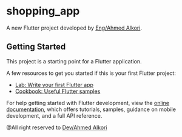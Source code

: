 # shopping_app

A new Flutter project developed by <a href="https://t.me/dev_Ahmed_Foud">Eng/Ahmed Alkori</a>.

## Getting Started

This project is a starting point for a Flutter application.

A few resources to get you started if this is your first Flutter project:

- [Lab: Write your first Flutter app](https://docs.flutter.dev/get-started/codelab)
- [Cookbook: Useful Flutter samples](https://docs.flutter.dev/cookbook)

For help getting started with Flutter development, view the
[online documentation](https://docs.flutter.dev/), which offers tutorials,
samples, guidance on mobile development, and a full API reference.

@All right reserved to <a href="http://t.me/dev_Ahmed_Foud">Dev/Ahmed Alkori</a>

